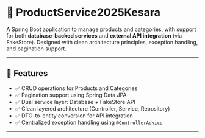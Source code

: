 # 🛒 ProductService2025Kesara

A Spring Boot application to manage products and categories, with support for both **database-backed services** and **external API integration** (via FakeStore). Designed with clean architecture principles, exception handling, and pagination support.

---

## 📌 Features

- ✅ CRUD operations for Products and Categories
- ✅ Pagination support using Spring Data JPA
- ✅ Dual service layer: Database + FakeStore API
- ✅ Clean layered architecture (Controller, Service, Repository)
- ✅ DTO-to-entity conversion for API integration
- ✅ Centralized exception handling using `@ControllerAdvice`

---
